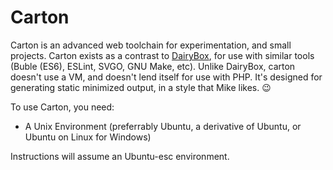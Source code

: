 # Carton
Carton is an advanced web toolchain for experimentation, and small projects. Carton exists as a contrast to [DairyBox](/mikekasprzak/dairybox), for use with similar tools (Buble (ES6), ESLint, SVGO, GNU Make, etc). Unlike DairyBox, carton doesn't use a VM, and doesn't lend itself for use with PHP. It's designed for generating static minimized output, in a style that Mike likes. :wink:

To use Carton, you need:

* A Unix Environment (preferrably Ubuntu, a derivative of Ubuntu, or Ubuntu on Linux for Windows)

Instructions will assume an Ubuntu-esc environment.
